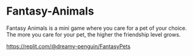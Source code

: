 # Fantasy-Animals

Fantasy Animals is a mini game where you care for a pet of your choice. The more you care for your pet, the higher the friendship level grows. 

https://replit.com/@dreamy-penguin/FantasyPets
